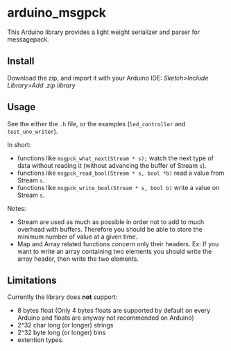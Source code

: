 # arduino_msgpck
This Arduino library provides a light weight serializer and parser for messagepack.

## Install
Download the zip, and import it with your Arduino IDE: *Sketch>Include Library>Add .zip library*

## Usage
See the either the `.h` file, or the examples (`led_controller` and `test_uno_writer`).

In short:
* functions like `msgpck_what_next(Stream * s);` watch the next type of data without reading it (without advancing the buffer of Stream `s`).
* functions like `msgpck_read_bool(Stream * s, bool *b)` read a value from Stream `s`.
* functions like `msgpck_write_bool(Stream * s, bool b)` write a value on Stream `s`.

Notes:
* Stream are used as much as possible in order not to add to much overhead with buffers. Therefore you should be able to store the minimum number of value at a given time.
* Map and Array related functions concern only their headers. Ex: If you want to write an array containing two elements you should write the array header, then write the two elements.



## Limitations
Currently the library does **not** support:
* 8 bytes float (Only 4 bytes floats are supported by default on every Arduino and floats are anyway not recommended on Arduino)
* 2^32 char long (or longer) strings
* 2^32 byte long (or longer) bins
* extention types.
